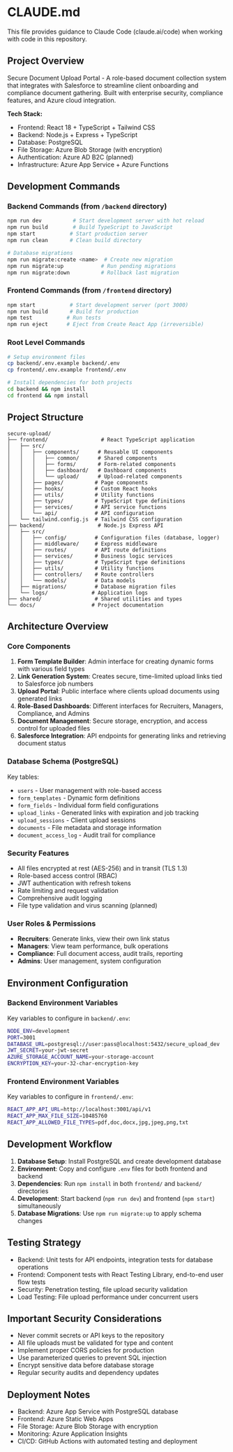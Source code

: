 # CLAUDE.md

This file provides guidance to Claude Code (claude.ai/code) when working with code in this repository.

## Project Overview

Secure Document Upload Portal - A role-based document collection system that integrates with Salesforce to streamline client onboarding and compliance document gathering. Built with enterprise security, compliance features, and Azure cloud integration.

**Tech Stack:**
- Frontend: React 18 + TypeScript + Tailwind CSS
- Backend: Node.js + Express + TypeScript
- Database: PostgreSQL
- File Storage: Azure Blob Storage (with encryption)
- Authentication: Azure AD B2C (planned)
- Infrastructure: Azure App Service + Azure Functions

## Development Commands

### Backend Commands (from `/backend` directory)
```bash
npm run dev          # Start development server with hot reload
npm run build        # Build TypeScript to JavaScript
npm start           # Start production server
npm run clean       # Clean build directory

# Database migrations
npm run migrate:create <name>  # Create new migration
npm run migrate:up            # Run pending migrations
npm run migrate:down          # Rollback last migration
```

### Frontend Commands (from `/frontend` directory)
```bash
npm start           # Start development server (port 3000)
npm run build       # Build for production
npm test           # Run tests
npm run eject      # Eject from Create React App (irreversible)
```

### Root Level Commands
```bash
# Setup environment files
cp backend/.env.example backend/.env
cp frontend/.env.example frontend/.env

# Install dependencies for both projects
cd backend && npm install
cd frontend && npm install
```

## Project Structure

```
secure-upload/
├── frontend/                 # React TypeScript application
│   ├── src/
│   │   ├── components/      # Reusable UI components
│   │   │   ├── common/      # Shared components
│   │   │   ├── forms/       # Form-related components
│   │   │   ├── dashboard/   # Dashboard components
│   │   │   └── upload/      # Upload-related components
│   │   ├── pages/          # Page components
│   │   ├── hooks/          # Custom React hooks
│   │   ├── utils/          # Utility functions
│   │   ├── types/          # TypeScript type definitions
│   │   ├── services/       # API service functions
│   │   └── api/            # API configuration
│   └── tailwind.config.js  # Tailwind CSS configuration
├── backend/                 # Node.js Express API
│   ├── src/
│   │   ├── config/         # Configuration files (database, logger)
│   │   ├── middleware/     # Express middleware
│   │   ├── routes/         # API route definitions
│   │   ├── services/       # Business logic services
│   │   ├── types/          # TypeScript type definitions
│   │   ├── utils/          # Utility functions
│   │   ├── controllers/    # Route controllers
│   │   └── models/         # Data models
│   ├── migrations/         # Database migration files
│   └── logs/              # Application logs
├── shared/                 # Shared utilities and types
└── docs/                  # Project documentation
```

## Architecture Overview

### Core Components

1. **Form Template Builder**: Admin interface for creating dynamic forms with various field types
2. **Link Generation System**: Creates secure, time-limited upload links tied to Salesforce job numbers
3. **Upload Portal**: Public interface where clients upload documents using generated links
4. **Role-Based Dashboards**: Different interfaces for Recruiters, Managers, Compliance, and Admins
5. **Document Management**: Secure storage, encryption, and access control for uploaded files
6. **Salesforce Integration**: API endpoints for generating links and retrieving document status

### Database Schema (PostgreSQL)

Key tables:
- `users` - User management with role-based access
- `form_templates` - Dynamic form definitions
- `form_fields` - Individual form field configurations
- `upload_links` - Generated links with expiration and job tracking
- `upload_sessions` - Client upload sessions
- `documents` - File metadata and storage information
- `document_access_log` - Audit trail for compliance

### Security Features

- All files encrypted at rest (AES-256) and in transit (TLS 1.3)
- Role-based access control (RBAC)
- JWT authentication with refresh tokens
- Rate limiting and request validation
- Comprehensive audit logging
- File type validation and virus scanning (planned)

### User Roles & Permissions

- **Recruiters**: Generate links, view their own link status
- **Managers**: View team performance, bulk operations
- **Compliance**: Full document access, audit trails, reporting
- **Admins**: User management, system configuration

## Environment Configuration

### Backend Environment Variables
Key variables to configure in `backend/.env`:
```bash
NODE_ENV=development
PORT=3001
DATABASE_URL=postgresql://user:pass@localhost:5432/secure_upload_dev
JWT_SECRET=your-jwt-secret
AZURE_STORAGE_ACCOUNT_NAME=your-storage-account
ENCRYPTION_KEY=your-32-char-encryption-key
```

### Frontend Environment Variables
Key variables to configure in `frontend/.env`:
```bash
REACT_APP_API_URL=http://localhost:3001/api/v1
REACT_APP_MAX_FILE_SIZE=10485760
REACT_APP_ALLOWED_FILE_TYPES=pdf,doc,docx,jpg,jpeg,png,txt
```

## Development Workflow

1. **Database Setup**: Install PostgreSQL and create development database
2. **Environment**: Copy and configure `.env` files for both frontend and backend
3. **Dependencies**: Run `npm install` in both `frontend/` and `backend/` directories
4. **Development**: Start backend (`npm run dev`) and frontend (`npm start`) simultaneously
5. **Database Migrations**: Use `npm run migrate:up` to apply schema changes

## Testing Strategy

- Backend: Unit tests for API endpoints, integration tests for database operations
- Frontend: Component tests with React Testing Library, end-to-end user flow tests
- Security: Penetration testing, file upload security validation
- Load Testing: File upload performance under concurrent users

## Important Security Considerations

- Never commit secrets or API keys to the repository
- All file uploads must be validated for type and content
- Implement proper CORS policies for production
- Use parameterized queries to prevent SQL injection
- Encrypt sensitive data before database storage
- Regular security audits and dependency updates

## Deployment Notes

- Backend: Azure App Service with PostgreSQL database
- Frontend: Azure Static Web Apps
- File Storage: Azure Blob Storage with encryption
- Monitoring: Azure Application Insights
- CI/CD: GitHub Actions with automated testing and deployment